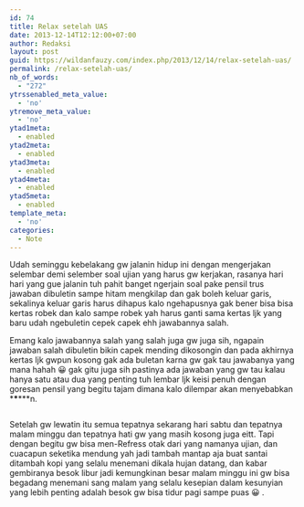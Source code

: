 ```yaml
---
id: 74
title: Relax setelah UAS
date: 2013-12-14T12:12:00+07:00
author: Redaksi
layout: post
guid: https://wildanfauzy.com/index.php/2013/12/14/relax-setelah-uas/
permalink: /relax-setelah-uas/
nb_of_words:
  - "272"
ytrssenabled_meta_value:
  - 'no'
ytremove_meta_value:
  - 'no'
ytad1meta:
  - enabled
ytad2meta:
  - enabled
ytad3meta:
  - enabled
ytad4meta:
  - enabled
ytad5meta:
  - enabled
template_meta:
  - 'no'
categories:
  - Note
---
```

<p class="has-drop-cap">
  Udah seminggu kebelakang gw jalanin hidup ini dengan mengerjakan selembar demi selember soal ujian yang harus gw kerjakan, rasanya hari hari yang gue jalanin tuh pahit banget ngerjain soal pake pensil trus jawaban dibuletin sampe hitam mengkilap dan gak boleh keluar garis, sekalinya keluar garis harus dihapus kalo ngehapusnya gak bener bisa bisa kertas robek dan kalo sampe robek yah harus ganti sama kertas ljk yang baru udah ngebuletin cepek capek ehh jawabannya salah.
</p>

Emang kalo jawabannya salah yang salah juga gw juga sih, ngapain jawaban salah dibuletin bikin capek mending dikosongin dan pada akhirnya kertas ljk gwpun kosong gak ada buletan karna gw gak tau jawabanya yang mana hahah 😀 gak gitu juga sih pastinya ada jawaban yang gw tau kalau hanya satu atau dua yang penting tuh lembar ljk keisi penuh dengan goresan pensil yang begitu tajam dimana kalo dilempar akan menyebabkan \***\***\***n.<figure class="wp-block-image size-large">

<img src="https://wildanfauzyart.files.wordpress.com/2013/12/880ea-christmas-christmas-decoration-christmas-tree-1531670.jpg?w=768" alt="" data-recalc-dims="1" /> </figure> 

Setelah gw lewatin itu semua tepatnya sekarang hari sabtu dan tepatnya malam minggu dan tepatnya hati gw yang masih kosong juga eitt. Tapi dengan begitu gw bisa men-Refress otak dari yang namanya ujian, dan cuacapun seketika mendung yah jadi tambah mantap aja buat santai ditambah kopi yang selalu menemani dikala hujan datang, dan kabar gembiranya besok libur jadi kemungkinan besar malam minggu ini gw bisa begadang menemani sang malam yang selalu kesepian dalam kesunyian yang lebih penting adalah besok gw bisa tidur pagi sampe puas 😀 .